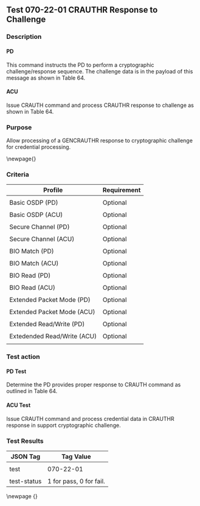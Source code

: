 ## Test 070-22-01 CRAUTHR Response to Challenge ##

### Description ###

#### PD ####

This command instructs the PD to perform a cryptographic challenge/response sequence. The challenge data is in the payload of this message as shown in Table 64. 

#### ACU ####

Issue CRAUTH command and process CRAUTHR response to challenge as shown
in Table 64.

### Purpose ###

Allow processing of a GENCRAUTHR response to cryptographic challenge for
credential processing.

\newpage{}

### Criteria ###

| Profile                     | Requirement |
| -------                     | ----------- |
|                             |             |
| Basic OSDP (PD)             | Optional    |
|                             |             |
| Basic OSDP (ACU)            | Optional    |
|                             |             |
| Secure Channel (PD)         | Optional    |
|                             |             |
| Secure Channel (ACU)        | Optional    |
|                             |             |
| BIO Match (PD)              | Optional    |
|                             |             |
| BIO Match (ACU)             | Optional    |
|                             |             |
| BIO Read (PD)               | Optional    |
|                             |             |
| BIO Read (ACU)              | Optional    |
|                             |             |
| Extended Packet Mode (PD)   | Optional    |
|                             |             |
| Extended Packet Mode (ACU)  | Optional    |
|                             |             |
| Extended Read/Write (PD)    | Optional    |
|                             |             |
| Extedended Read/Write (ACU) | Optional    |
|                             |             |

### Test action ###

#### PD Test ####

Determine the PD provides proper response to CRAUTH command as outlined
in Table 64.

#### ACU Test ####

Issue CRAUTH command and process credential data in CRAUTHR response in
support cryptographic challenge.

### Test Results ###

| JSON Tag | Tag Value |
| -------- | --------- |
|          |           |
| test        | 070-22-01               |
|             |                         |
| test-status | 1 for pass, 0 for fail. |

\newpage {}

